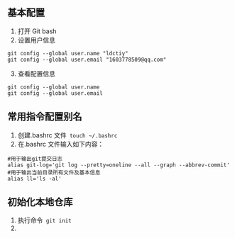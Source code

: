 ## 基本配置

1. 打开 Git bash
2. 设置用户信息

```
git config --global user.name "ldctiy"
git config --global user.email "1603778509@qq.com"
```

3. 查看配置信息

```
git config --global user.name
git config --global user.email
```

## 常用指令配置别名

1. 创建.bashrc 文件` touch ~/.bashrc`
2. 在.bashrc 文件输入如下内容：

```
#用于输出git提交日志
alias git-log='git log --pretty=oneline --all --graph --abbrev-commit'
#用于输出当前目录所有文件及基本信息
alias ll='ls -al'
```

## 初始化本地仓库

1. 执行命令` git init`
2.
